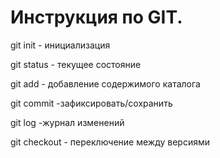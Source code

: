 # Инструкция по GIT.
git init - инициализация

git status - текущее состояние

git add - добавление содержимого каталога

git commit -зафиксировать/сохранить

git log -журнал изменений

git checkout - переключение между версиями